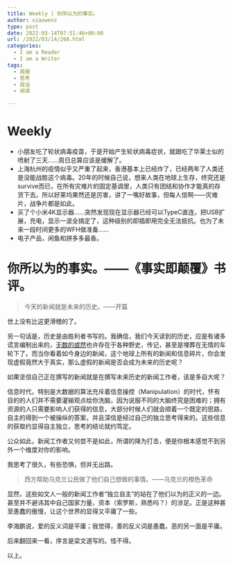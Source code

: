 ```yaml
---
title: Weekly | 你所以为的事实。
author: xiaowenz
type: post
date: 2022-03-14T07:51:46+00:00
url: /2022/03/14/268.html
categories:
  - I am a Reader
  - I am a Writer
tags:
  - 周报
  - 思考
  - 政治
  - 阅读

---
```

# **Weekly**

  * 小朋友吃了轮状病毒疫苗，于是开始产生轮状病毒症状，就跟吃了华莱士似的喷射了三天……周日总算应该是缓解了。
  * 上海杭州的疫情似乎又严重了起来，香港基本上已经炸了，已经两年了人类还是没能战胜这个病毒。20年的时候自己说，想来人类在地球上生存，终究还是survive而已，在所有灾难片的固定基调里，人类只有团结和协作才能真的存货下去。所以好莱坞果然还是厉害，讲了一嘴好故事，但每人信啊——灾难片，战争片都是如此。
  * 买了个小米4K显示器……突然发现现在显示器已经可以TypeC直连，把USB扩展，充电，显示一波全搞定了，这种级别的即插即用完全无法抵抗。也为了未来一段时间更多的WFH做准备……
  * 电子产品，闲鱼和拼多多最香。

# **你所以为的事实。——《事实即颠覆》书评。**

<blockquote class="wp-block-quote">
  <p>
    今天的新闻就是未来的历史。——开篇
  </p>
</blockquote>

世上没有比这更滑稽的了。

另一句话是，历史是由胜利者书写的。我确信，我们今天读到的历史，应是有诸多谎言编制出来的，[无数的或然][1]也许存在于各种野史，传记，甚至是埋葬在无情的车轮下了。而当你看着如今身边的新闻，这个地球上所有的新闻和信息碎片，你会发现虚假竟然大于真实，那么虚假的新闻是否会成为未来的历史呢？

如果坚信自己正在撰写的新闻就是在撰写未来历史的新闻工作者，该是多自大呢？

信息时代，特别是大数据的算法充斥着信息操控（Manipulation）的时代，怀有目的的人们并不需要灌输观点给你洗脑，因为说服不同的大脑终究是困难的；拥有资源的人只需要影响人们获得的信息，大部分时候人们就会顺着一个既定的思路，自主的得到一个被操纵的答案，并且深信是经过自己的独立思考得来的。这些信息的获取约显得自主独立，思考的结论就约笃定。

公众如此，新闻工作者又何尝不是如此，所谓的降为打击，便是你根本感觉不到另外一个维度对你的影响。

我思考了很久，有些恐惧，但并无出路。

<blockquote class="wp-block-quote">
  <p>
    西方帮助乌克兰公民做了他们自己想做的事情。——乌克兰的橙色革命
  </p>
</blockquote>

显然，这些如文人一般的新闻工作者“独立自主”的站在了他们以为的正义的一边。甚至并不避讳其中自己国家力量，资本（索罗斯，熟悉吗？）的涉足。正是这种甚至愚蠢的傲慢，让这个世界的显得又平庸了一些。

李海鹏说，爱的反义词是平庸；我觉得，善的反义词是愚蠢，恶的另一面是平庸。

后来翻回来一看，序言是梁文道写的。怪不得。

以上。

 [1]: https://www.xiaowenz.com/2022/01/17/160.html